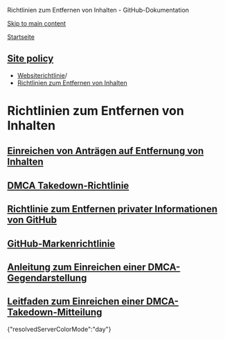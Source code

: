 Richtlinien zum Entfernen von Inhalten - GitHub-Dokumentation

[Skip to main content](#main-content)

[Startseite](/de)

[Site policy](/de/site-policy)
----------

* [Websiterichtlinie](/de/site-policy)/
* [Richtlinien zum Entfernen von Inhalten](/de/site-policy/content-removal-policies)

Richtlinien zum Entfernen von Inhalten
==========

[Einreichen von Anträgen auf Entfernung von Inhalten](/de/site-policy/content-removal-policies/submitting-content-removal-requests)
----------

[DMCA Takedown-Richtlinie](/de/site-policy/content-removal-policies/dmca-takedown-policy)
----------

[Richtlinie zum Entfernen privater Informationen von GitHub](/de/site-policy/content-removal-policies/github-private-information-removal-policy)
----------

[GitHub-Markenrichtlinie](/de/site-policy/content-removal-policies/github-trademark-policy)
----------

[Anleitung zum Einreichen einer DMCA-Gegendarstellung](/de/site-policy/content-removal-policies/guide-to-submitting-a-dmca-counter-notice)
----------

[Leitfaden zum Einreichen einer DMCA-Takedown-Mitteilung](/de/site-policy/content-removal-policies/guide-to-submitting-a-dmca-takedown-notice)
----------

{"resolvedServerColorMode":"day"}
